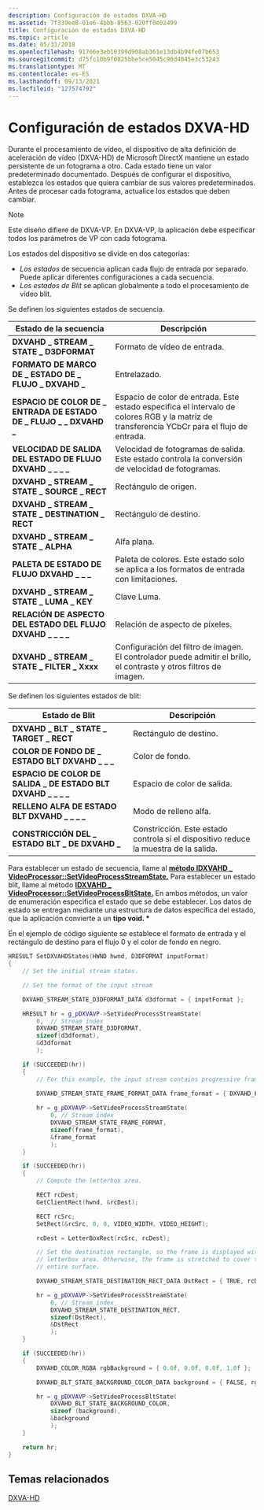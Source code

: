 ```yaml
---
description: Configuración de estados DXVA-HD
ms.assetid: 7f339ee8-01e6-4bbb-8563-020ff0e02499
title: Configuración de estados DXVA-HD
ms.topic: article
ms.date: 05/31/2018
ms.openlocfilehash: 91766e3eb10399d908ab361e13db4b94fe07b653
ms.sourcegitcommit: d75fc10b9f0825bbe5ce5045c90d4045e3c53243
ms.translationtype: MT
ms.contentlocale: es-ES
ms.lasthandoff: 09/13/2021
ms.locfileid: "127574792"
---
```

# <a name="setting-dxva-hd-states"></a>Configuración de estados DXVA-HD

Durante el procesamiento de vídeo, el dispositivo de alta definición de aceleración de vídeo (DXVA-HD) de Microsoft DirectX mantiene un estado persistente de un fotograma a otro. Cada estado tiene un valor predeterminado documentado. Después de configurar el dispositivo, establezca los estados que quiera cambiar de sus valores predeterminados. Antes de procesar cada fotograma, actualice los estados que deben cambiar.

> [!Note]  
> Este diseño difiere de DXVA-VP. En DXVA-VP, la aplicación debe especificar todos los parámetros de VP con cada fotograma.

 

Los estados del dispositivo se divide en dos categorías:

-   *Los estados* de secuencia aplican cada flujo de entrada por separado. Puede aplicar diferentes configuraciones a cada secuencia.
-   *Los estados de Blit* se aplican globalmente a todo el procesamiento de vídeo blit.

Se definen los siguientes estados de secuencia.



| Estado de la secuencia                                   | Descripción                                                                                                     |
|------------------------------------------------|-----------------------------------------------------------------------------------------------------------------|
| **DXVAHD \_ STREAM \_ STATE \_ D3DFORMAT**           | Formato de vídeo de entrada.                                                                                             |
| **FORMATO DE MARCO DE \_ ESTADO DE \_ FLUJO \_ DXVAHD \_**       | Entrelazado.                                                                                                    |
| **ESPACIO DE COLOR DE \_ ENTRADA DE ESTADO DE \_ FLUJO \_ \_ DXVAHD \_** | Espacio de color de entrada. Este estado especifica el intervalo de colores RGB y la matriz de transferencia YCbCr para el flujo de entrada. |
| **VELOCIDAD DE SALIDA DEL ESTADO DE FLUJO DXVAHD \_ \_ \_ \_**        | Velocidad de fotogramas de salida. Este estado controla la conversión de velocidad de fotogramas.                                                   |
| **DXVAHD \_ STREAM \_ STATE \_ SOURCE \_ RECT**        | Rectángulo de origen.                                                                                               |
| **DXVAHD \_ STREAM \_ STATE \_ DESTINATION \_ RECT**   | Rectángulo de destino.                                                                                          |
| **DXVAHD \_ STREAM \_ STATE \_ ALPHA**               | Alfa plana.                                                                                                   |
| **PALETA DE ESTADO DE FLUJO DXVAHD \_ \_ \_**             | Paleta de colores. Este estado solo se aplica a los formatos de entrada con limitaciones.                                             |
| **DXVAHD \_ STREAM \_ STATE \_ LUMA \_ KEY**           | Clave Luma.                                                                                                       |
| **RELACIÓN DE ASPECTO DEL ESTADO DEL FLUJO DXVAHD \_ \_ \_ \_**       | Relación de aspecto de píxeles.                                                                                             |
| **DXVAHD \_ STREAM \_ STATE \_ FILTER \_ Xxxx**        | Configuración del filtro de imagen. El controlador puede admitir el brillo, el contraste y otros filtros de imagen.                    |



 

Se definen los siguientes estados de blit:



| Estado de Blit                                   | Descripción                                                                  |
|----------------------------------------------|------------------------------------------------------------------------------|
| **DXVAHD \_ BLT \_ STATE \_ TARGET \_ RECT**         | Rectángulo de destino.                                                            |
| **COLOR DE FONDO DE \_ ESTADO BLT DXVAHD \_ \_ \_**    | Color de fondo.                                                            |
| **ESPACIO DE COLOR DE SALIDA \_ DE ESTADO BLT DXVAHD \_ \_ \_ \_** | Espacio de color de salida.                                                          |
| **RELLENO ALFA DE ESTADO BLT DXVAHD \_ \_ \_ \_**          | Modo de relleno alfa.                                                             |
| **CONSTRICCIÓN DEL \_ ESTADO BLT \_ DE DXVAHD \_**         | Constricción. Este estado controla si el dispositivo reduce la muestra de la salida. |



 

Para establecer un estado de secuencia, llame al [**método IDXVAHD \_ VideoProcessor::SetVideoProcessStreamState.**](/windows/desktop/api/dxvahd/nf-dxvahd-idxvahd_videoprocessor-setvideoprocessstreamstate) Para establecer un estado blit, llame al método [**IDXVAHD \_ VideoProcessor::SetVideoProcessBltState.**](/windows/desktop/api/dxvahd/nf-dxvahd-idxvahd_videoprocessor-setvideoprocessbltstate) En ambos métodos, un valor de enumeración especifica el estado que se debe establecer. Los datos de estado se entregan mediante una estructura de datos específica del estado, que la aplicación convierte a un **tipo void. \***

En el ejemplo de código siguiente se establece el formato de entrada y el rectángulo de destino para el flujo 0 y el color de fondo en negro.


```C++
HRESULT SetDXVAHDStates(HWND hwnd, D3DFORMAT inputFormat)
{
    // Set the initial stream states.

    // Set the format of the input stream

    DXVAHD_STREAM_STATE_D3DFORMAT_DATA d3dformat = { inputFormat };

    HRESULT hr = g_pDXVAVP->SetVideoProcessStreamState(
        0,  // Stream index
        DXVAHD_STREAM_STATE_D3DFORMAT,
        sizeof(d3dformat),
        &d3dformat
        );

    if (SUCCEEDED(hr))
    { 
        // For this example, the input stream contains progressive frames.

        DXVAHD_STREAM_STATE_FRAME_FORMAT_DATA frame_format = { DXVAHD_FRAME_FORMAT_PROGRESSIVE };
        
        hr = g_pDXVAVP->SetVideoProcessStreamState(
            0, // Stream index
            DXVAHD_STREAM_STATE_FRAME_FORMAT,
            sizeof(frame_format),
            &frame_format
            );
    }

    if (SUCCEEDED(hr))
    { 
        // Compute the letterbox area.

        RECT rcDest;
        GetClientRect(hwnd, &rcDest);

        RECT rcSrc;
        SetRect(&rcSrc, 0, 0, VIDEO_WIDTH, VIDEO_HEIGHT);

        rcDest = LetterBoxRect(rcSrc, rcDest);

        // Set the destination rectangle, so the frame is displayed within the 
        // letterbox area. Otherwise, the frame is stretched to cover the 
        // entire surface.

        DXVAHD_STREAM_STATE_DESTINATION_RECT_DATA DstRect = { TRUE, rcDest };

        hr = g_pDXVAVP->SetVideoProcessStreamState(
            0, // Stream index 
            DXVAHD_STREAM_STATE_DESTINATION_RECT,
            sizeof(DstRect),
            &DstRect
            );
    }

    if (SUCCEEDED(hr))
    { 
        DXVAHD_COLOR_RGBA rgbBackground = { 0.0f, 0.0f, 0.0f, 1.0f };  // RGBA

        DXVAHD_BLT_STATE_BACKGROUND_COLOR_DATA background = { FALSE, rgbBackground };

        hr = g_pDXVAVP->SetVideoProcessBltState(
            DXVAHD_BLT_STATE_BACKGROUND_COLOR,
            sizeof (background),
            &background
            );
    }

    return hr;
}
```



## <a name="related-topics"></a>Temas relacionados

<dl> <dt>

[DXVA-HD](dxva-hd.md)
</dt> </dl>

 

 



